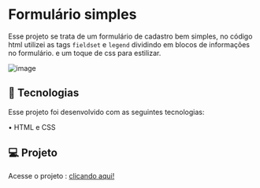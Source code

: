 # Formulário simples
Esse projeto se trata de um formulário de cadastro bem simples, no código html utilizei as tags <code>fieldset</code> e <code>legend</code> dividindo em blocos de informações no formulário. e um toque de css para estilizar.

![image](https://github.com/rafaelkinuts/formulario-simples/assets/149911545/f14fc00f-6660-4b2f-a614-bff0771b8ec1)



## 🚀 Tecnologias
Esse projeto foi desenvolvido com as seguintes tecnologias:

• HTML e CSS

## 💻 Projeto

Acesse o projeto : <a href="https://rafaelkinuts.github.io/site-simples-clinica-veterinaria" target="_blank">clicando aqui!</a>
